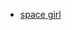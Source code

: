 - [space girl](https://www.reddit.com/r/wallpaper/comments/12kwoh5/space_girl_gruvbox_alternative_3440x1440/)
